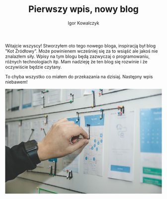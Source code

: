 ﻿---
layout: post
title: "Pierwszy wpis, nowy blog"
author: "Igor Kowalczyk"
categories: offtop
comments: true
---

Witajcie wszyscy! Stworzyłem oto tego nowego bloga, inspiracją był blog "Kot Źródłowy". Może powinienem wcześniej się za to wsiąść ale jakoś nie znalazłem siły.
Wpisy na tym blogu będą zazwyczaj o programowaniu, różnych technologiach itp. Mam nadzieję że ten blog się rozwinie i że oczywiście będzie czytany. 

To chyba wszystko co miałem do przekazania na dzisiaj. Następny wpis niebawem! 

![Zdjęcie](/lib/img/posts/img.jpg)